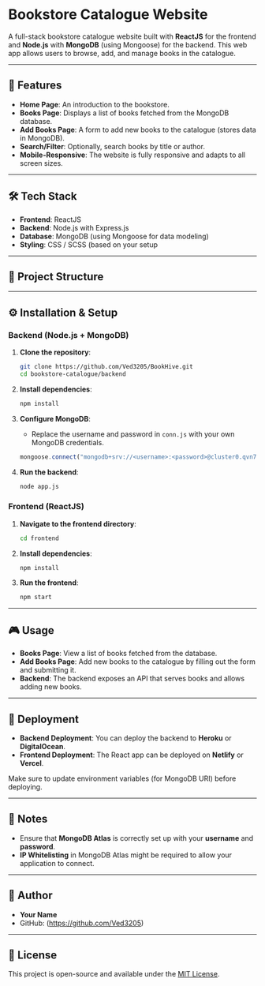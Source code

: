 # Bookstore Catalogue Website

A full-stack bookstore catalogue website built with **ReactJS** for the frontend and **Node.js** with **MongoDB** (using Mongoose) for the backend. This web app allows users to browse, add, and manage books in the catalogue.

---

## 🚀 Features

- **Home Page**: An introduction to the bookstore.
- **Books Page**: Displays a list of books fetched from the MongoDB database.
- **Add Books Page**: A form to add new books to the catalogue (stores data in MongoDB).
- **Search/Filter**: Optionally, search books by title or author.
- **Mobile-Responsive**: The website is fully responsive and adapts to all screen sizes.

---

## 🛠️ Tech Stack

- **Frontend**: ReactJS
- **Backend**: Node.js with Express.js
- **Database**: MongoDB (using Mongoose for data modeling)
- **Styling**: CSS / SCSS (based on your setup

---

## 📂 Project Structure


---

## ⚙️ Installation & Setup

### Backend (Node.js + MongoDB)

1. **Clone the repository**:

    ```bash
    git clone https://github.com/Ved3205/BookHive.git
    cd bookstore-catalogue/backend
    ```

2. **Install dependencies**:

    ```bash
    npm install
    ```

3. **Configure MongoDB**:
   - Replace the username and password in `conn.js` with your own MongoDB credentials.

    ```js
    mongoose.connect("mongodb+srv://<username>:<password>@cluster0.qvn7q.mongodb.net/BookHive?retryWrites=true&w=majority&appName=Cluster0")
    ```

4. **Run the backend**:

    ```bash
    node app.js
    ```


### Frontend (ReactJS)

1. **Navigate to the frontend directory**:

    ```bash
    cd frontend
    ```

2. **Install dependencies**:

    ```bash
    npm install
    ```

3. **Run the frontend**:

    ```bash
    npm start
    ```

---

## 🎮 Usage

- **Books Page**: View a list of books fetched from the database.
- **Add Books Page**: Add new books to the catalogue by filling out the form and submitting it.
- **Backend**: The backend exposes an API that serves books and allows adding new books.

---

## 🚀 Deployment

- **Backend Deployment**: You can deploy the backend to **Heroku** or **DigitalOcean**.
- **Frontend Deployment**: The React app can be deployed on **Netlify** or **Vercel**.
  
Make sure to update environment variables (for MongoDB URI) before deploying.

---

## 📝 Notes

- Ensure that **MongoDB Atlas** is correctly set up with your **username** and **password**.
- **IP Whitelisting** in MongoDB Atlas might be required to allow your application to connect.

---

## 👤 Author

- **Your Name**
- GitHub: (https://github.com/Ved3205)

---

## 📜 License

This project is open-source and available under the [MIT License](LICENSE).

